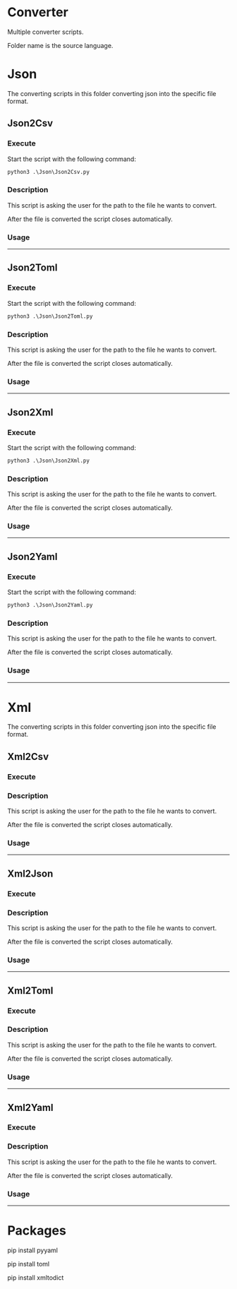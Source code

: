 # Converter

Multiple converter scripts. 

Folder name is the source language.
##

# Json

The converting scripts in this folder converting json into the specific file format.

## Json2Csv

### Execute

Start the script with the following command:

```cmd
python3 .\Json\Json2Csv.py
```

### Description

This script is asking the user for the path to the file he wants to convert.

After the file is converted the script closes automatically.

### Usage


---
## Json2Toml

### Execute

Start the script with the following command:

```cmd
python3 .\Json\Json2Toml.py
```

### Description

This script is asking the user for the path to the file he wants to convert.

After the file is converted the script closes automatically.

### Usage


---
## Json2Xml

### Execute

Start the script with the following command:

```cmd
python3 .\Json\Json2Xml.py
```

### Description

This script is asking the user for the path to the file he wants to convert.

After the file is converted the script closes automatically.

### Usage


---
## Json2Yaml

### Execute

Start the script with the following command:

```cmd
python3 .\Json\Json2Yaml.py
```

### Description

This script is asking the user for the path to the file he wants to convert.

After the file is converted the script closes automatically.

### Usage


---
# Xml

The converting scripts in this folder converting json into the specific file format.

## Xml2Csv

### Execute

### Description

This script is asking the user for the path to the file he wants to convert.

After the file is converted the script closes automatically.

### Usage


---
## Xml2Json

### Execute

### Description

This script is asking the user for the path to the file he wants to convert.

After the file is converted the script closes automatically.

### Usage


---
## Xml2Toml

### Execute

### Description

This script is asking the user for the path to the file he wants to convert.

After the file is converted the script closes automatically.

### Usage


---
## Xml2Yaml

### Execute

### Description

This script is asking the user for the path to the file he wants to convert.

After the file is converted the script closes automatically.

### Usage


---
# Packages

pip install pyyaml

pip install toml

pip install xmltodict